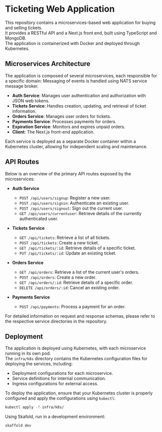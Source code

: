 # Ticketing Web Application

This repository contains a microservices-based web application for buying and selling tickets.  
It provides a RESTful API and a Next.js front end, built using TypeScript and MongoDB.  
The application is containerized with Docker and deployed through Kubernetes.

## Microservices Architecture

The application is composed of several microservices, each responsible for a specific domain:
Messaging of events is handled using NATS service message broker.

- **Auth Service**: Manages user authentication and authorization with JSON web tokens.
- **Tickets Service**: Handles creation, updating, and retrieval of ticket information.
- **Orders Service**: Manages user orders for tickets.
- **Payments Service**: Processes payments for orders.
- **Expiration Service**: Monitors and expires unpaid orders.
- **Client**: The Next.js front-end application.

Each service is deployed as a separate Docker container within a Kubernetes cluster, allowing for independent scaling and maintenance.

## API Routes

Below is an overview of the primary API routes exposed by the microservices:

- **Auth Service**
  - `POST /api/users/signup`: Register a new user.
  - `POST /api/users/signin`: Authenticate an existing user.
  - `POST /api/users/signout`: Sign out the current user.
  - `GET /api/users/currentuser`: Retrieve details of the currently authenticated user.

- **Tickets Service**
  - `GET /api/tickets`: Retrieve a list of all tickets.
  - `POST /api/tickets`: Create a new ticket.
  - `GET /api/tickets/:id`: Retrieve details of a specific ticket.
  - `PUT /api/tickets/:id`: Update an existing ticket.

- **Orders Service**
  - `GET /api/orders`: Retrieve a list of the current user's orders.
  - `POST /api/orders`: Create a new order.
  - `GET /api/orders/:id`: Retrieve details of a specific order.
  - `DELETE /api/orders/:id`: Cancel an existing order.

- **Payments Service**
  - `POST /api/payments`: Process a payment for an order.

For detailed information on request and response schemas, please refer to the respective service directories in the repository.

## Deployment

The application is deployed using Kubernetes, with each microservice running in its own pod.  
The `infra/k8s` directory contains the Kubernetes configuration files for deploying the services, including:

- Deployment configurations for each microservice.
- Service definitions for internal communication.
- Ingress configurations for external access.

To deploy the application, ensure that your Kubernetes cluster is properly configured and apply the configurations using `kubectl`:

```bash
kubectl apply -f infra/k8s/
```

Using Skafold, run in a development environment:
```bash
skaffold dev
```